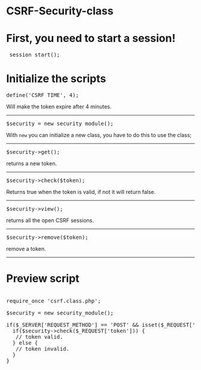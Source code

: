 CSRF-Security-class
===================


<h1>First, you need to start a session!</h1>

<pre> session_start(); </pre>

<h1>Initialize the scripts</h1>

<pre>
define('CSRF_TIME', 4);
</pre>
Will make the token expire after 4 minutes.

<hr>

<pre>
$security = new security_module();
</pre>

With `new` you can initialize a new class, you have to do this to use the class;

<hr>

<pre>
$security->get();
</pre>
returns a new token.
<hr>

<pre>
$security->check($token); 
</pre>
Returns true when the token is valid, if not it will return false.
<hr>

<pre>
$security->view();
</pre>
 returns all the open CSRF sessions.
<hr>

<pre>
$security->remove($token);
</pre>
remove a token.
<hr>
<h1>Preview script</h1>

<pre>

require_once 'csrf.class.php';

$security = new security_module();

if($_SERVER['REQUEST_METHOD'] == 'POST' && isset($_REQUEST['token'])) {
  if($security->check($_REQUEST['token'])) {
   // token valid.
  } else {
   // token invalid.
  }
}

</pre>
